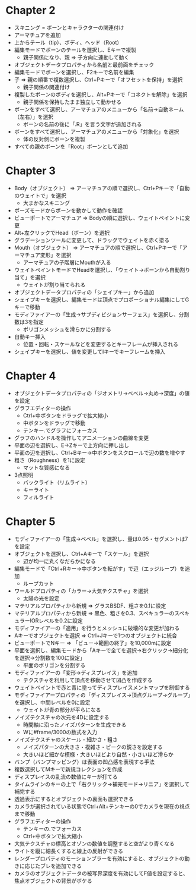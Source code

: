 # Chapter 2

- スキニング = ボーンとキャラクターの関連付け
- アーマチュアを追加
- 上からテール（tip）、ボディ、ヘッド（Root）
- 編集モードでボーンのテールを選択し、Eキーで複製
  - 親子関係になり、親 ⇒ 子方向に連動して動く
- オブジェクトデータプロパティから名前と最前面をチェック
- 編集モードでボーンを選択し、F2キーで名前を編集
- 子 ⇒ 親の順番で複数選択し、Ctrl+Pキーで「オフセットを保持」を選択
  - 親子関係の関連付け
- 複製したボーンのボディを選択し、Alt+Pキーで「コネクトを解除」を選択
  - 親子関係を保持したまま独立して動かせる
- ボーンをすべて選択し、アーマチュアのメニューから「名前→自動ネーム（左右）」を選択
  - ボーンの名前の後に「.R」を言う文字が追加される
- ボーンをすべて選択し、アーマチュアのメニューから「対象化」を選択
  - 体の反対側にボーンを複製
- すべての親のボーンを「Root」ボーンとして追加

# Chapter 3

- Body（オブジェクト） ⇒ アーマチュアの順で選択し、Ctrl+Pキーで「自動のウェイトで」を選択
  - 大まかなスキニング
- ポーズモードからボーンを動かして動作を確認
- ビューポートでアーマチュア ⇒ Bodyの順に選択し、ウェイトペイントに変更
- Alt+左クリックでHead（ボーン）を選択
- グラデーションツールに変更して、ドラッグでウェイトを赤く塗る
- Mouth（オブジェクト） ⇒ アーマチュアの順で選択し、Ctrl+Pキーで「アーマチュア変形」を選択
  - アーマチュアの子階層にMouthが入る
- ウェイトペイントモードでHeadを選択し、「ウェイト→ボーンから自動割り当て」を選択
  - ウェイトが割り当てられる
- オブジェクトデータプロパティの「シェイプキー」から追加
- シェイプキーを選択し、編集モードは頂点でプロポーショナル編集にしてGキーで移動
- モディファイアーの「生成→サブディビジョンサーフェス」を選択し、分割数は3を指定
  - ポリゴンメッシュを滑らかに分割する
- 自動キー挿入
  - 位置・回転・スケールなどを変更するとキーフレームが挿入される
- シェイプキーを選択し、値を変更してIキーでキーフレームを挿入

# Chapter 4

- オブジェクトデータプロパティの「ジオメトリ→ベベル→丸め→深度」の値を設定
- グラフエディターの操作
  - Ctrl+中ボタンをドラッグで拡大縮小
  - 中ボタンをドラッグで移動
  - テンキー.でグラフにフォーカス
- グラフのハンドルを操作してアニメーションの曲線を変更
- 平面の辺を選択し、E→Zキーで上方向に押し出し
- 平面の辺を選択し、Ctrl+Bキー→中ボタンをスクロールで辺の数を増やす
- 粗さ（Roughness）を1に設定
  - マットな質感になる
- 3点照明
  - バックライト（リムライト）
  - キーライト
  - フィルライト

# Chapter 5

- モディファイアーの「生成→ベベル」を選択し、量は0.05・セグメントは7を設定
- オブジェクトを選択し、Ctrl+Aキーで「スケール」を選択
  - 辺が均一に丸くなだらかになる
- 編集モードで「Ctrl+Rキー→中ボタンを転がす」で辺（エッジループ）を追加
  - ループカット
- ワールドプロパティの「カラー→大気テクスチャ」を選択
  - 太陽の光を設定
- マテリアルプロパティから新規 ⇒ グラスBSDF、粗さを0.1に設定
- マテリアルプロパティから新規 ⇒ 黒色、粗さを0.3、スペキュラーのスペキュラーIORレベルを0.2に設定
- モディファイアーの「適用」を行うとメッシュに破壊的な変更が加わる
- Aキーでオブジェクトを選択 ⇒ Ctrl+Jキーで1つのオブジェクトに統合
- ビューポートでNキー ⇒ 「ビュー→範囲の終了」を10,000mに設定
- 平面を選択し、編集モードから「Aキーで全てを選択→右クリック→細分化を選択→分割数を100に設定」
  - 平面のポリゴンを分割する
- モディファイアーの「変形→ディスプレイス」を追加
  - テクスチャを利用して頂点を移動させて凹凸を作成する
- ウェイトペイントで赤と青に塗ってディスプレイスメントマップを制御する
- モディファイアープロパティの「ディスプレイス→頂点グループ→グループ」を選択し、中間レベルを0に設定
  - ウェイトが青の部分が平らになる
- ノイズテクスチャの次元を4Dに設定する
  - 時間軸に沿ったノイズパターンを生成できる
  - Wに#frame/3000の数式を入力
- ノイズテクスチャのスケール・細かさ・粗さ
  - ノイズパターンの大きさ・複雑さ・ピークの鋭さを設定する
  - 大きいほど細かな模様・大きいほどより自然・小さいほど滑らか
- バンプ（バンプマッピング）は表面の凹凸感を表現する手法
- 複数選択してMキーで新規コレクションを作成
- ディスプレイスの乱流の数値にキーが打てる
- タイムラインのキーの上で「右クリック→補完モード→リニア」を選択して補完する
- 透過表示にするとオブジェクトの裏面も選択できる
- カメラが選択されている状態でCtrl+Alt+テンキーの0でカメラを現在の視点まで移動
- グラフエディターの操作
  - テンキーの.でフォーカス
  - Ctrl+中ボタンで拡大縮小
- 大気テクスチャの標高とオゾンの数値を調整すると空がより青くなる
- ライトを縦に細長くすると線上の反射ができる
- レンダープロパティのモーションブラーを有効にすると、オブジェクトの動きに応じたブレを追加できる
- カメラのオブジェクトデータの被写界深度を有効にしてF値を設定すると、焦点オブジェクトの背景がボケる

